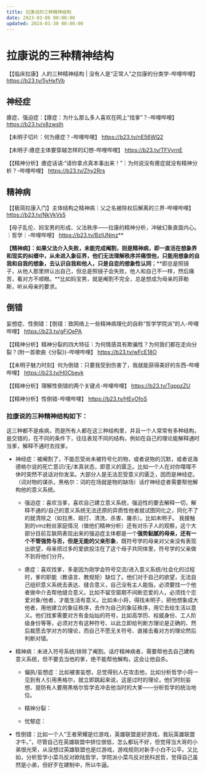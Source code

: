 ```yaml
---
title: 拉康说的三种精神结构
date: 2023-03-06 00:00:00
updated: 2024-01-30 00:00:00
---
```



# 拉康说的三种精神结构

【【临床拉康】人的三种精神结构 | 没有人是“正常人”之拉康的分类学-哔哩哔哩】 https://b23.tv/5yHxfVb

## 神经症

癔症、强迫症：【癔症：为什么那么多人喜欢在网上“找爹”？-哔哩哔哩】 https://b23.tv/x8zwslh

【未明子切片：何为癔症？-哔哩哔哩】 https://b23.tv/nE56WQ2

【未明子:癔症主体要穿越怎样的幻想-哔哩哔哩】 https://b23.tv/TFVyrnE

【【精神分析】癔症话语:“请你拿点真本事出来！”｜为何说没有癔症就没有精神分析？-哔哩哔哩】 https://b23.tv/Zhy2Rrs

## 精神病

【【极简拉康入门】主体结构之精神病｜父之名被除权后解离的三界-哔哩哔哩】 https://b23.tv/NkVkVs5

【母子乱伦、妈宝男的形成、父法秩序——拉康的精神分析，冲破幻象直面内心。｜哲学｜-哔哩哔哩】 https://b23.tv/BzlUNmz**


**【精神病】：**如果父法介入失败，未能完成阉割，则是精神病，即一直活在想象界和现实的纠缠中，从未进入象征界，他们无法理解秩序并痛恨他，只能用想象的自我和自我的想象，去认识自我和他人，只是**自恋的想象性认同**；**即总是照镜子，从他人那里辨认出自己，但总是照镜子会失败，他人和自己不一样，然后痛苦，看对方不顺眼。**比如妈宝男，就是阉割不完全，总是想成为母亲的菲勒斯，听从母亲的要求。

## 倒错

妄想症、性倒错：【倒错：致网络上一些精神病理化的自称“哲学学院派”的人-哔哩哔哩】 https://b23.tv/gFiOePA

【【精神分析】精神分裂的四大特征｜为何情感具有欺骗性？为何我们都在走向分裂？(附一首歌曲《分裂》)-哔哩哔哩】 https://b23.tv/wFcE18O

【【未明子魅力时刻】何为倒错：只要我受到伤害了，我就能获得美好的东西-哔哩哔哩】 https://b23.tv/H0Cbevk

【【精神分析】理解性倒错的两个关键点-哔哩哔哩】 https://b23.tv/TqppzZU

【【精神分析】性倒错-哔哩哔哩】 https://b23.tv/HEyOfoS

### 拉康说的三种精神结构如下：

这三种都不是疾病，而是所有人都在这三种结构里，并且一个人常常有多种结构，是交错的，在不同的条件下，往往表现不同的结构，例如在自己的理论能解释通时当爹，解释不通时去找爹。

* 神经症：被阉割了，不能忍受尚未被符号化的物，或者说物的沉默，或者说海德格尔说的死亡意识/无/本真状态，即意义的匮乏。比如一个人在对你喋喋不休时突然不说话对你发呆。大部分人是无法忍受意义的匮乏，因而是神经症。（词对物的谋杀，黑格尔：词的在场就是物的缺场）话疗神经症者需要帮他解构他的意义系统。

	* 强迫症：喜欢当爹，喜欢自己建立意义系统，强迫性的要去解释一切，解释不通的/自己的意义系统无法还原的异质性他者就试图同化之，同化不了的就清除之（如拉黑、殴打、清洗、杀害、屠杀）。比如未明子。   我接触到的vmz粉丝家庭情况（做他们精神分析）还有对乐子人的观察，这个大部分目前互联网表现出来的强迫症主体都是一个**强势黏腻的母亲，还有一个不管强势与否，但是无能的父亲形象**，既符号学的母亲对父亲没有表现出欲望，母亲把过多的爱欲投注在了这个母子共同体里，符号学的父亲做不到将他们分开。

	* 癔症：喜欢找爹，多是因为刚学会符号交流/进入意义系统/社会化的过程时，爹的职能（教语言、教规矩）缺位了。他们对于自己的欲望，无法自己组织意义系统去表达、缝合意义，自己没有主人能指，必须要找一个他者做中介去帮他缝合意义。比如不留空窗期不间断恋爱的人，必须找个恋爱对象/他者，才能生活有意义。比如未小将，得找未明子，把他想象成大他者，用他建立的象征秩序，去作为自己的象征秩序，用它去给生活以意义。他们找爹需要对方有金灿灿的符号，比如高学历、权威身份、工人阶级身份等等，必须对方有这种符号、以此立即给判断方理论是正确的、然后裁愿去学对方的理论，而自己不愿无关符号、直接去看对方的理论然后判断对错。

* 精神病：未进入符号系统/排除了阉割。话疗精神病者，需要帮他去自己建构意义系统，但不要去当他的爹，绝不能帮他解构，这会让他自杀。

	* 偏执/妄想症：比如被害妄想，总觉得别人在攻击他，比如分析哲学小将一见到有人引用黑格尔，就立即跳起来说，这是过时的理论，他们时刻妄想、提防有人要用黑格尔哲学去冲击他当时的大爹——分析哲学的统治地位。

	* 精神分裂：

	* 忧郁症：

* 性倒错：比如一个人“王者荣耀是烂游戏，英雄联盟是好游戏，我玩英雄联盟才牛。”，尽管自己在英雄联盟中排位很低，怎么都玩不好，但觉得当大哥的小弟很光荣，从没想过英雄联盟也是烂游戏，游戏规则对新手小白不公平。又比如，分析哲学小菜鸟反对欧陆哲学，学院派小菜鸟反对民科民哲，觉得自己虽然是小弟，但好歹在建制中，所以牛逼。

